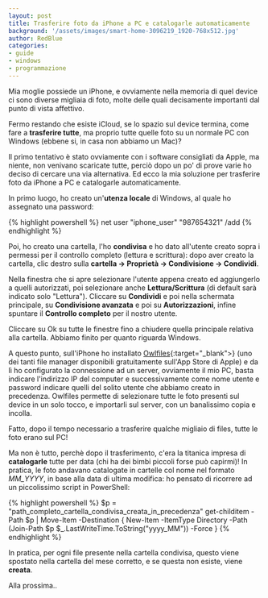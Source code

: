 ```yaml
---
layout: post
title: Trasferire foto da iPhone a PC e catalogarle automaticamente
background: '/assets/images/smart-home-3096219_1920-768x512.jpg'
author: RedBlue
categories: 
- guide
- windows
- programmazione
---
```


Mia moglie possiede un iPhone, e ovviamente nella memoria di quel device ci sono diverse migliaia di foto, molte delle quali decisamente importanti dal punto di vista affettivo.

Fermo restando che esiste iCloud, se lo spazio sul device termina, come fare a **trasferire tutte**, ma proprio tutte quelle foto su un normale PC con Windows (ebbene si, in casa non abbiamo un Mac)?

Il primo tentativo è stato ovviamente con i software consigliati da Apple, ma niente, non venivano scaricate tutte, perciò dopo un po' di prove varie ho deciso di cercare una via alternativa. Ed ecco la mia soluzione per trasferire foto da iPhone a PC e catalogarle automaticamente.

In primo luogo, ho creato un'**utenza locale** di Windows, al quale ho assegnato una password:

{% highlight powershell %}
net user "iphone_user" "987654321" /add
{% endhighlight %}

Poi, ho creato una cartella, l'ho **condivisa** e ho dato all'utente creato sopra i permessi per il controllo completo (lettura e scrittura): dopo aver creato la cartella, clic destro sulla **cartella -> Proprietà -> Condivisione -> Condividi**.

Nella finestra che si apre selezionare l'utente appena creato ed aggiungerlo a quelli autorizzati, poi selezionare anche **Lettura/Scrittura** (di default sarà indicato solo "Lettura"). Cliccare su **Condividi** e poi nella schermata principale, su **Condivisione avanzata** e poi su **Autorizzazioni**, infine spuntare il **Controllo completo** per il nostro utente.

Cliccare su Ok su tutte le finestre fino a chiudere quella principale relativa alla cartella. Abbiamo finito per quanto riguarda Windows.

A questo punto, sull'iPhone ho installato [Owlfiles](https://apps.apple.com/it/app/owlfiles-file-manager/id510282524){:target="_blank">} (uno dei tanti file manager disponibili gratuitamente sull'App Store di Apple) e da lì ho configurato la connessione ad un server, ovviamente il mio PC, basta indicare l'indirizzo IP del computer e successivamente come nome utente e password indicare quelli del solito utente che abbiamo creato in precedenza. Owlfiles permette di selezionare tutte le foto presenti sul device in un solo tocco, e importarli sul server, con un banalissimo copia e incolla.

Fatto, dopo il tempo necessario a trasferire qualche migliaio di files, tutte le foto erano sul PC!

Ma non è tutto, perchè dopo il trasferimento, c'era la titanica impresa di **catalogarle** tutte per data (chi ha dei bimbi piccoli forse può capirmi)! In pratica, le foto andavano catalogate in cartelle col nome nel formato *MM_YYYY*, in base alla data di ultima modifica: ho pensato di ricorrere ad un piccolissimo script in PowerShell:

{% highlight powershell %}
$p = "path_completo_cartella_condivisa_creata_in_precedenza"
get-childitem -Path $p |
     Move-Item -Destination {
        New-Item -ItemType Directory -Path (Join-Path $p $_.LastWriteTime.ToString("yyyy_MM")) -Force
    }
{% endhighlight %}

In pratica, per ogni file presente nella cartella condivisa, questo viene spostato nella cartella del mese corretto, e se questa non esiste, viene **creata**.

Alla prossima..